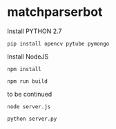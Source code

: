 # matchparserbot

Install PYTHON 2.7

`pip install opencv pytube pymongo`


Install NodeJS

`npm install`

`npm run build`
 
 to be continued

`node server.js`

`python server.py`
